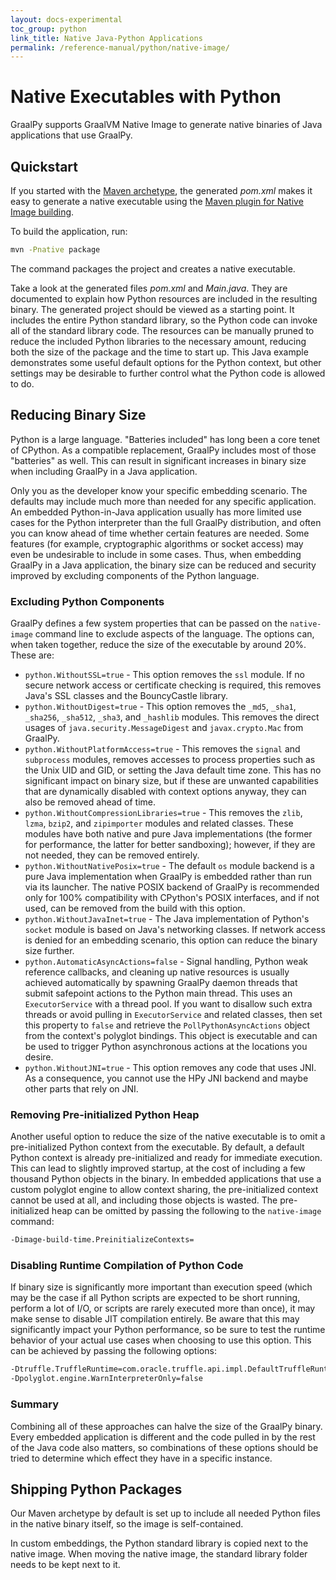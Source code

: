 ```yaml
---
layout: docs-experimental
toc_group: python
link_title: Native Java-Python Applications
permalink: /reference-manual/python/native-image/
---
```


# Native Executables with Python

GraalPy supports GraalVM Native Image to generate native binaries of Java applications that use GraalPy.

## Quickstart

If you started with the [Maven archetype](README.md), the generated _pom.xml_ makes it easy to generate a native executable using the [Maven plugin for Native Image building](https://graalvm.github.io/native-build-tools/latest/maven-plugin.html).

To build the application, run:
```bash
mvn -Pnative package
```
The command packages the project and creates a native executable.

Take a look at the generated files _pom.xml_ and _Main.java_.
They are documented to explain how Python resources are included in the resulting binary.
The generated project should be viewed as a starting point.
It includes the entire Python standard library, so the Python code can invoke all of the standard library code.
The resources can be manually pruned to reduce the included Python libraries to the necessary amount, reducing both the size of the package and the time to start up.
This Java example demonstrates some useful default options for the Python context, but other settings may be desirable to further control what the Python code is allowed to do.

## Reducing Binary Size

Python is a large language.
"Batteries included" has long been a core tenet of CPython.
As a compatible replacement, GraalPy includes most of those "batteries" as well.
This can result in significant increases in binary size when including GraalPy in a Java application.

Only you as the developer know your specific embedding scenario.
The defaults may include much more than needed for any specific application.
An embedded Python-in-Java application usually has more limited use cases for the Python interpreter than the full GraalPy distribution, and often you can know ahead of time whether certain features are needed.
Some features (for example, cryptographic algorithms or socket access) may even be undesirable to include in some cases.
Thus, when embedding GraalPy in a Java application, the binary size can be reduced and security improved by excluding components of the Python language.

### Excluding Python Components

GraalPy defines a few system properties that can be passed on the `native-image` command line to exclude aspects of the language.
The options can, when taken together, reduce the size of the executable by around 20%.
These are:

* `python.WithoutSSL=true` - This option removes the `ssl` module.
  If no secure network access or certificate checking is required, this removes Java's SSL classes and the BouncyCastle library.
* `python.WithoutDigest=true` - This option removes the `_md5`, `_sha1`, `_sha256`, `_sha512`, `_sha3`, and `_hashlib` modules.
  This removes the direct usages of `java.security.MessageDigest` and `javax.crypto.Mac` from GraalPy.
* `python.WithoutPlatformAccess=true` - This removes the `signal` and `subprocess` modules, removes accesses to process properties such as the Unix UID and GID, or setting the Java default time zone.
  This has no significant impact on binary size, but if these are unwanted capabilities that are dynamically disabled with context options anyway, they can also be removed ahead of time.
* `python.WithoutCompressionLibraries=true` - This removes the `zlib`, `lzma`, `bzip2`, and `zipimporter` modules and related classes.
  These modules have both native and pure Java implementations (the former for performance, the latter for better sandboxing); however, if they are not needed, they can be removed entirely.
* `python.WithoutNativePosix=true` - The default `os` module backend is a pure Java implementation when GraalPy is embedded rather than run via its launcher.
  The native POSIX backend of GraalPy is recommended only for 100% compatibility with CPython's POSIX interfaces, and if not used, can be removed from the build with this option.
* `python.WithoutJavaInet=true` - The Java implementation of Python's `socket` module is based on Java's networking classes.
  If network access is denied for an embedding scenario, this option can reduce the binary size further.
* `python.AutomaticAsyncActions=false` - Signal handling, Python weak reference callbacks, and cleaning up native resources is usually achieved automatically by spawning GraalPy daemon threads that submit safepoint actions to the Python main thread.
  This uses an `ExecutorService` with a thread pool.
  If you want to disallow such extra threads or avoid pulling in `ExecutorService` and related classes, then set this property to `false` and retrieve the `PollPythonAsyncActions` object from the context's polyglot bindings.
  This object is executable and can be used to trigger Python asynchronous actions at the locations you desire.
* `python.WithoutJNI=true` - This option removes any code that uses JNI. As a consequence, you cannot use the HPy JNI backend and maybe other parts that rely on JNI.


### Removing Pre-initialized Python Heap

Another useful option to reduce the size of the native executable is to omit a pre-initialized Python context from the executable.
By default, a default Python context is already pre-initialized and ready for immediate execution.
This can lead to slightly improved startup, at the cost of including a few thousand Python objects in the binary.
In embedded applications that use a custom polyglot engine to allow context sharing, the pre-initialized context cannot be used at all, and including those objects is wasted.
The pre-initialized heap can be omitted by passing the following to the `native-image` command:

```bash
-Dimage-build-time.PreinitializeContexts=
```

### Disabling Runtime Compilation of Python Code

If binary size is significantly more important than execution speed (which may be the case if all Python scripts are expected to be short running, perform a lot of I/O, or scripts are rarely executed more than once), it may make sense to disable JIT compilation entirely.
Be aware that this may significantly impact your Python performance, so be sure to test the runtime behavior of your actual use cases when choosing to use this option.
This can be achieved by passing the following options:

```bash
-Dtruffle.TruffleRuntime=com.oracle.truffle.api.impl.DefaultTruffleRuntime \
-Dpolyglot.engine.WarnInterpreterOnly=false
```

### Summary

Combining all of these approaches can halve the size of the GraalPy binary.
Every embedded application is different and the code pulled in by the rest of the Java code also matters, so combinations of these options should be tried to determine which effect they have in a specific instance.

## Shipping Python Packages

Our Maven archetype by default is set up to include all needed Python files in the native binary itself, so the image is self-contained.

In custom embeddings, the Python standard library is copied next to the native image.
When moving the native image, the standard library folder needs to be kept next to it.
